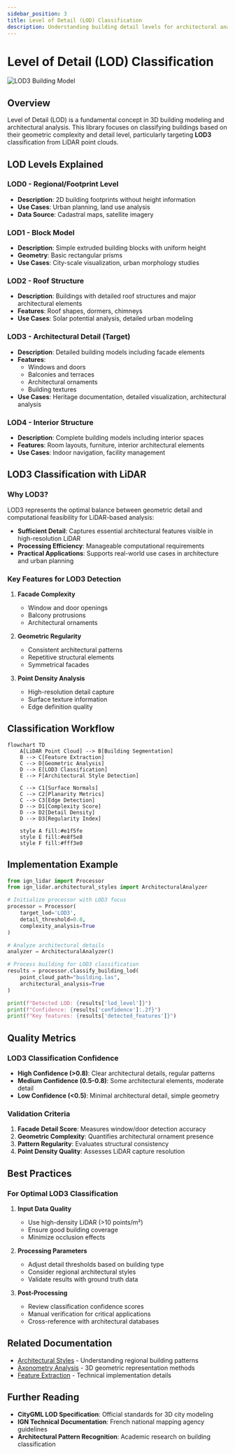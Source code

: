 ```yaml
---
sidebar_position: 3
title: Level of Detail (LOD) Classification
description: Understanding building detail levels for architectural analysis
---
```


# Level of Detail (LOD) Classification

![LOD3 Building Model](../../../static/img/lod3.png)

## Overview

Level of Detail (LOD) is a fundamental concept in 3D building modeling and architectural analysis. This library focuses on classifying buildings based on their geometric complexity and detail level, particularly targeting **LOD3** classification from LiDAR point clouds.

## LOD Levels Explained

### LOD0 - Regional/Footprint Level

- **Description**: 2D building footprints without height information
- **Use Cases**: Urban planning, land use analysis
- **Data Source**: Cadastral maps, satellite imagery

### LOD1 - Block Model

- **Description**: Simple extruded building blocks with uniform height
- **Geometry**: Basic rectangular prisms
- **Use Cases**: City-scale visualization, urban morphology studies

### LOD2 - Roof Structure

- **Description**: Buildings with detailed roof structures and major architectural elements
- **Features**: Roof shapes, dormers, chimneys
- **Use Cases**: Solar potential analysis, detailed urban modeling

### LOD3 - Architectural Detail (Target)

- **Description**: Detailed building models including facade elements
- **Features**:
  - Windows and doors
  - Balconies and terraces
  - Architectural ornaments
  - Building textures
- **Use Cases**: Heritage documentation, detailed visualization, architectural analysis

### LOD4 - Interior Structure

- **Description**: Complete building models including interior spaces
- **Features**: Room layouts, furniture, interior architectural elements
- **Use Cases**: Indoor navigation, facility management

## LOD3 Classification with LiDAR

### Why LOD3?

LOD3 represents the optimal balance between geometric detail and computational feasibility for LiDAR-based analysis:

- **Sufficient Detail**: Captures essential architectural features visible in high-resolution LiDAR
- **Processing Efficiency**: Manageable computational requirements
- **Practical Applications**: Supports real-world use cases in architecture and urban planning

### Key Features for LOD3 Detection

1. **Facade Complexity**

   - Window and door openings
   - Balcony protrusions
   - Architectural ornaments

2. **Geometric Regularity**

   - Consistent architectural patterns
   - Repetitive structural elements
   - Symmetrical facades

3. **Point Density Analysis**
   - High-resolution detail capture
   - Surface texture information
   - Edge definition quality

## Classification Workflow

```mermaid
flowchart TD
    A[LiDAR Point Cloud] --> B[Building Segmentation]
    B --> C[Feature Extraction]
    C --> D[Geometric Analysis]
    D --> E[LOD3 Classification]
    E --> F[Architectural Style Detection]

    C --> C1[Surface Normals]
    C --> C2[Planarity Metrics]
    C --> C3[Edge Detection]
    D --> D1[Complexity Score]
    D --> D2[Detail Density]
    D --> D3[Regularity Index]

    style A fill:#e1f5fe
    style E fill:#e8f5e8
    style F fill:#fff3e0
```

## Implementation Example

```python
from ign_lidar import Processor
from ign_lidar.architectural_styles import ArchitecturalAnalyzer

# Initialize processor with LOD3 focus
processor = Processor(
    target_lod='LOD3',
    detail_threshold=0.8,
    complexity_analysis=True
)

# Analyze architectural details
analyzer = ArchitecturalAnalyzer()

# Process building for LOD3 classification
results = processor.classify_building_lod(
    point_cloud_path="building.las",
    architectural_analysis=True
)

print(f"Detected LOD: {results['lod_level']}")
print(f"Confidence: {results['confidence']:.2f}")
print(f"Key features: {results['detected_features']}")
```

## Quality Metrics

### LOD3 Classification Confidence

- **High Confidence (>0.8)**: Clear architectural details, regular patterns
- **Medium Confidence (0.5-0.8)**: Some architectural elements, moderate detail
- **Low Confidence (<0.5)**: Minimal architectural detail, simple geometry

### Validation Criteria

1. **Facade Detail Score**: Measures window/door detection accuracy
2. **Geometric Complexity**: Quantifies architectural ornament presence
3. **Pattern Regularity**: Evaluates structural consistency
4. **Point Density Quality**: Assesses LiDAR capture resolution

## Best Practices

### For Optimal LOD3 Classification

1. **Input Data Quality**

   - Use high-density LiDAR (>10 points/m²)
   - Ensure good building coverage
   - Minimize occlusion effects

2. **Processing Parameters**

   - Adjust detail thresholds based on building type
   - Consider regional architectural styles
   - Validate results with ground truth data

3. **Post-Processing**
   - Review classification confidence scores
   - Manual verification for critical applications
   - Cross-reference with architectural databases

## Related Documentation

- [Architectural Styles](./architectural-styles.md) - Understanding regional building patterns
- [Axonometry Analysis](./axonometry.md) - 3D geometric representation methods
- [Feature Extraction](../api/features.md) - Technical implementation details

## Further Reading

- **CityGML LOD Specification**: Official standards for 3D city modeling
- **IGN Technical Documentation**: French national mapping agency guidelines
- **Architectural Pattern Recognition**: Academic research on building classification
